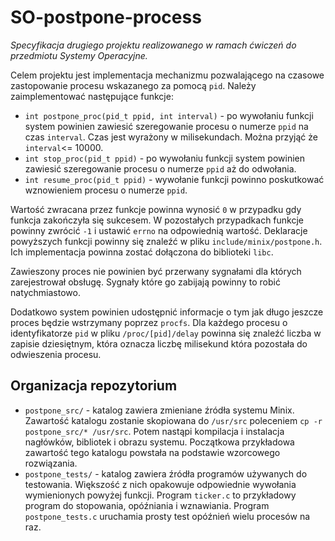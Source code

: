 # SO-postpone-process
*Specyfikacja drugiego projektu realizowanego w ramach ćwiczeń do przedmiotu Systemy Operacyjne.*

Celem projektu jest implementacja mechanizmu pozwalającego na czasowe zastopowanie procesu wskazanego za pomocą `pid`. Należy zaimplementować następujące funkcje:

- `int postpone_proc(pid_t ppid, int interval)` - po wywołaniu funkcji system powinien zawiesić szeregowanie procesu o numerze `ppid` na czas `interval`. Czas jest wyrażony w milisekundach. Można przyjąć że `interval`<= 10000.
- `int stop_proc(pid_t ppid)` - po wywołaniu funkcji system powinien zawiesić szeregowanie procesu o numerze `ppid` aż do odwołania.
- `int resume_proc(pid_t ppid)` - wywołanie funkcji powinno poskutkować wznowieniem procesu o numerze `ppid`.

Wartość zwracana przez funkcje powinna wynosić `0` w przypadku gdy funkcja zakończyła się sukcesem. W pozostałych przypadkach funkcje powinny zwrócić `-1` i ustawić `errno` na odpowiednią wartość.
Deklaracje powyższych funkcji powinny się znaleźć w pliku `include/minix/postpone.h`. Ich implementacja powinna zostać dołączona do biblioteki `libc`.

Zawieszony proces nie powinien być przerwany sygnałami dla których zarejestrował obsługę. Sygnały które go zabijają powinny to robić natychmiastowo.

Dodatkowo system powinien udostępnić informacje o tym jak długo jeszcze proces będzie wstrzymany poprzez `procfs`. Dla każdego procesu o identyfikatorze `pid` w pliku `/proc/[pid]/delay` powinna się znaleźć liczba w zapisie dziesiętnym, która oznacza liczbę milisekund która pozostała do odwieszenia procesu.

## Organizacja repozytorium

 - `postpone_src/`  - katalog zawiera zmieniane źródła systemu Minix. Zawartość katalogu zostanie skopiowana do `/usr/src` poleceniem `cp -r postpone_src/* /usr/src`. Potem nastąpi kompilacja i instalacja nagłówków, bibliotek i obrazu systemu. Początkowa przykładowa zawartość tego katalogu powstała na podstawie wzorcowego rozwiązania.
 - `postpone_tests/` - katalog zawiera źródła programów używanych do testowania. Większość z nich opakowuje odpowiednie wywołania wymienionych powyżej funkcji. Program `ticker.c` to przykładowy program do stopowania, opóźniania i wznawiania. Program `postpone_tests.c` uruchamia prosty test opóźnień wielu procesów na raz.
